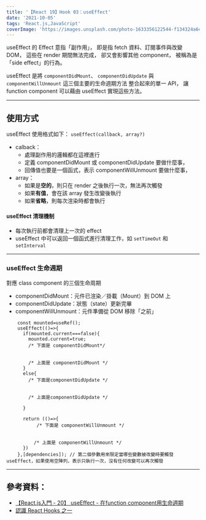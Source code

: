 ```yaml
---
title: '【React 19】Hook 03：useEffect'
date: '2021-10-05'
tags: 'React.js,JavaScript'
coverImage: 'https://images.unsplash.com/photo-1633356122544-f134324a6cee?ixlib=rb-1.2.1&ixid=MnwxMjA3fDB8MHxwaG90by1wYWdlfHx8fGVufDB8fHx8&auto=format&fit=crop&w=870&q=80'
---
```



useEffect 的 Effect 意指「副作用」，
即是指 fetch 資料、訂閱事件與改變 DOM，
這些在 render 期間無法完成，
卻又會影響其他 component，
被稱為是「side effect」的行為。

useEffect 是將
`componentDidMount`、
`componentDidUpdate` 與
`componentWillUnmount`
這三個主要的生命週期方法
整合起來的單一 API，
讓 function component
可以藉由 useEffect 實現這些方法。

---

## 使用方式
useEffect 使用格式如下：
`useEffect(callback, array?)`

- calback：
	- 處理副作用的邏輯都在這裡進行
	- 定義 componentDidMount 或 componentDidUpdate 要做什麼事，
	- 回傳值也要是一個函式，表示 componentWillUnmount 要做什麼事，
- array：
	- 如果是**空的**，則只在 render 之後執行一次，無法再次觸發
	- 如果**有值**，會在該 array 發生改變後執行
	- 如果**省略**，則每次渲染時都會執行

#### useEffect 清理機制
- 每次執行前都會清理上一次的 effect
- useEffect 中可以返回一個函式進行清理工作，如 `setTimeOut` 和 `setInterval`

---

### useEffect 生命週期
對應 class component 的三個生命周期
- componentDidMount：元件已渲染／掛載（Mount）到 DOM 上
- componentDidUpdate：狀態（state）更新完畢
- componentWillUnmount：元件準備從 DOM 移除「之前」

```
    const mounted=useRef();
    useEffect(()=>{
      if(mounted.current===false){
        mounted.current=true;
        /* 下面是 componentDidMount*/
    
    
        /* 上面是 componentDidMount */      
      }
      else{
        /* 下面是componentDidUpdate */
    
    
        /* 上面是componentDidUpdate */

      }
      
      return (()=>{
           /* 下面是 componentWillUnmount */
      
      
          /* 上面是 componentWillUnmount */
      })
    },[dependencies]); // 第二個參數用來限定當哪些變數被改變時要觸發 useEffect，如果使用空陣列，表示只執行一次，沒有任何改變可以再次觸發
```

---

## 參考資料：
- [【React.js入門 - 20】 useEffect - 在function component用生命週期](https://ithelp.ithome.com.tw/articles/10223344)
- [認識 React Hooks 之一](https://ithelp.ithome.com.tw/articles/10252328)
